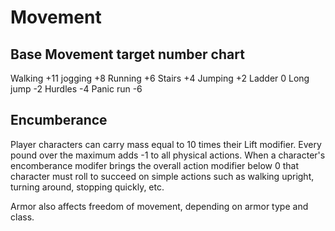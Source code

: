 # Movement #

## Base Movement target number chart ##
Walking +11
jogging +8
Running +6
Stairs +4
Jumping +2
Ladder 0
Long jump -2
Hurdles -4
Panic run -6

## Encumberance ##
Player characters can carry mass equal to 10 times their Lift modifier. Every pound over the maximum adds -1 to all physical actions. When a character's encomberance modifer brings the overall action modifier below 0 that character must roll to succeed on simple actions such as walking upright, turning around, stopping quickly, etc.

Armor also affects freedom of movement, depending on armor type and class.
